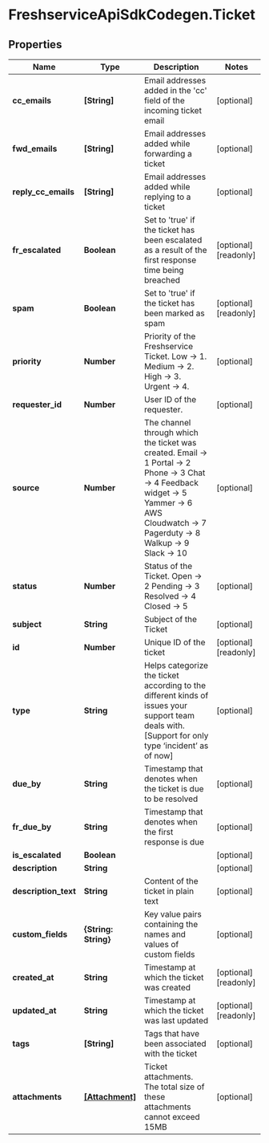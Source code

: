 # FreshserviceApiSdkCodegen.Ticket

## Properties

| Name                 | Type                              | Description                                                                                                                                                                                                             | Notes                 |
| -------------------- | --------------------------------- | ----------------------------------------------------------------------------------------------------------------------------------------------------------------------------------------------------------------------- | --------------------- |
| **cc_emails**        | **[String]**                      | Email addresses added in the &#39;cc&#39; field of the incoming ticket email                                                                                                                                            | [optional]            |
| **fwd_emails**       | **[String]**                      | Email addresses added while forwarding a ticket                                                                                                                                                                         | [optional]            |
| **reply_cc_emails**  | **[String]**                      | Email addresses added while replying to a ticket                                                                                                                                                                        | [optional]            |
| **fr_escalated**     | **Boolean**                       | Set to &#39;true&#39; if the ticket has been escalated as a result of the first response time being breached                                                                                                            | [optional] [readonly] |
| **spam**             | **Boolean**                       | Set to &#39;true&#39; if the ticket has been marked as spam                                                                                                                                                             | [optional] [readonly] |
| **priority**         | **Number**                        | Priority of the Freshservice Ticket. Low -&gt; 1. Medium -&gt; 2. High -&gt; 3. Urgent -&gt; 4.                                                                                                                         | [optional]            |
| **requester_id**     | **Number**                        | User ID of the requester.                                                                                                                                                                                               | [optional]            |
| **source**           | **Number**                        | The channel through which the ticket was created. Email -&gt; 1 Portal -&gt; 2 Phone -&gt; 3 Chat -&gt; 4 Feedback widget -&gt; 5 Yammer -&gt; 6 AWS Cloudwatch -&gt; 7 Pagerduty -&gt; 8 Walkup -&gt; 9 Slack -&gt; 10 | [optional]            |
| **status**           | **Number**                        | Status of the Ticket. Open -&gt; 2 Pending -&gt; 3 Resolved -&gt; 4 Closed -&gt; 5                                                                                                                                      | [optional]            |
| **subject**          | **String**                        | Subject of the Ticket                                                                                                                                                                                                   | [optional]            |
| **id**               | **Number**                        | Unique ID of the ticket                                                                                                                                                                                                 | [optional] [readonly] |
| **type**             | **String**                        | Helps categorize the ticket according to the different kinds of issues your support team deals with. [Support for only type ‘incident’ as of now]                                                                       | [optional]            |
| **due_by**           | **String**                        | Timestamp that denotes when the ticket is due to be resolved                                                                                                                                                            | [optional]            |
| **fr_due_by**        | **String**                        | Timestamp that denotes when the first response is due                                                                                                                                                                   | [optional]            |
| **is_escalated**     | **Boolean**                       |                                                                                                                                                                                                                         | [optional]            |
| **description**      | **String**                        |                                                                                                                                                                                                                         | [optional]            |
| **description_text** | **String**                        | Content of the ticket in plain text                                                                                                                                                                                     | [optional]            |
| **custom_fields**    | **{String: String}**              | Key value pairs containing the names and values of custom fields                                                                                                                                                        | [optional]            |
| **created_at**       | **String**                        | Timestamp at which the ticket was created                                                                                                                                                                               | [optional] [readonly] |
| **updated_at**       | **String**                        | Timestamp at which the ticket was last updated                                                                                                                                                                          | [optional] [readonly] |
| **tags**             | **[String]**                      | Tags that have been associated with the ticket                                                                                                                                                                          | [optional]            |
| **attachments**      | [**[Attachment]**](Attachment.md) | Ticket attachments. The total size of these attachments cannot exceed 15MB                                                                                                                                              | [optional]            |
